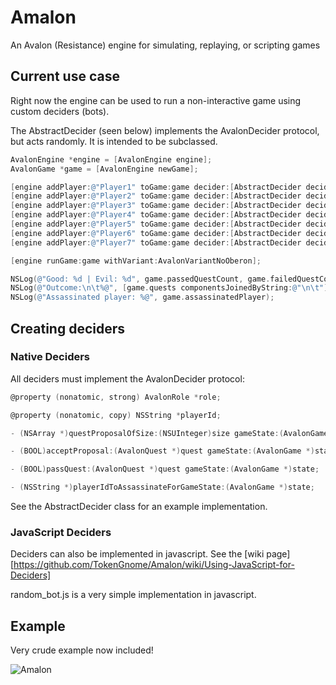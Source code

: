 Amalon
======

An Avalon (Resistance) engine for simulating, replaying, or scripting games

## Current use case

Right now the engine can be used to run a non-interactive game using custom deciders (bots).

The AbstractDecider (seen below) implements the AvalonDecider protocol, but acts randomly.  It is intended to be subclassed.

```objective-c
AvalonEngine *engine = [AvalonEngine engine];
AvalonGame *game = [AvalonEngine newGame];

[engine addPlayer:@"Player1" toGame:game decider:[AbstractDecider deciderWithId:@"Player1"]];
[engine addPlayer:@"Player2" toGame:game decider:[AbstractDecider deciderWithId:@"Player2"]];
[engine addPlayer:@"Player3" toGame:game decider:[AbstractDecider deciderWithId:@"Player3"]];
[engine addPlayer:@"Player4" toGame:game decider:[AbstractDecider deciderWithId:@"Player4"]];
[engine addPlayer:@"Player5" toGame:game decider:[AbstractDecider deciderWithId:@"Player5"]];
[engine addPlayer:@"Player6" toGame:game decider:[AbstractDecider deciderWithId:@"Player6"]];
[engine addPlayer:@"Player7" toGame:game decider:[AbstractDecider deciderWithId:@"Player7"]];

[engine runGame:game withVariant:AvalonVariantNoOberon];

NSLog(@"Good: %d | Evil: %d", game.passedQuestCount, game.failedQuestCount);
NSLog(@"Outcome:\n\t%@", [game.quests componentsJoinedByString:@"\n\t"]);
NSLog(@"Assassinated player: %@", game.assassinatedPlayer);
```

## Creating deciders

### Native Deciders

All deciders must implement the AvalonDecider protocol:

```objective-c
@property (nonatomic, strong) AvalonRole *role;

@property (nonatomic, copy) NSString *playerId;

- (NSArray *)questProposalOfSize:(NSUInteger)size gameState:(AvalonGame *)state;

- (BOOL)acceptProposal:(AvalonQuest *)quest gameState:(AvalonGame *)state;

- (BOOL)passQuest:(AvalonQuest *)quest gameState:(AvalonGame *)state;

- (NSString *)playerIdToAssassinateForGameState:(AvalonGame *)state;
```

See the AbstractDecider class for an example implementation.

### JavaScript Deciders

Deciders can also be implemented in javascript.  See the [wiki page][https://github.com/TokenGnome/Amalon/wiki/Using-JavaScript-for-Deciders]

random_bot.js is a very simple implementation in javascript.

## Example

Very crude example now included!

<img src="https://dl.dropboxusercontent.com/u/10407794/amalon.PNG" alt="Amalon" title="Amalon">